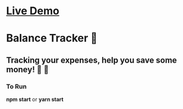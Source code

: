# [**Live Demo**](https://condescending-snyder-5d9c1d.netlify.app/)
# **Balance Tracker :money_mouth_face:**
## Tracking your expenses, help you save some money! :money_with_wings: :money_with_wings:

### To Run
**npm start** or **yarn start**
